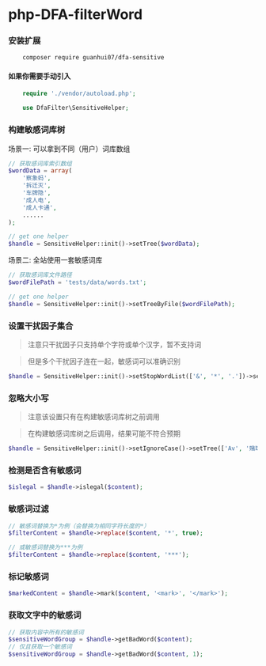 

# php-DFA-filterWord


### 安装扩展 
```
    composer require guanhui07/dfa-sensitive
```

   
#### 如果你需要手动引入
```php
    require './vendor/autoload.php';
    
    use DfaFilter\SensitiveHelper;
```
### 构建敏感词库树

场景一: 可以拿到不同（用户）词库数组
```php
// 获取感词库索引数组
$wordData = array(
    '察象蚂',
    '拆迁灭',
    '车牌隐',
    '成人电',
    '成人卡通',
    ......
);

// get one helper
$handle = SensitiveHelper::init()->setTree($wordData);
```
场景二: 全站使用一套敏感词库
```php
// 获取感词库文件路径
$wordFilePath = 'tests/data/words.txt';

// get one helper
$handle = SensitiveHelper::init()->setTreeByFile($wordFilePath);
```
### 设置干扰因子集合
> 注意只干扰因子只支持单个字符或单个汉字，暂不支持词

> 但是多个干扰因子连在一起，敏感词可以准确识别
```php
$handle = SensitiveHelper::init()->setStopWordList(['&', '*', '.'])->setTreeByFile($wordFilePath);
```
### 忽略大小写
> 注意该设置只有在构建敏感词库树之前调用

> 在构建敏感词库树之后调用，结果可能不符合预期
```php
$handle = SensitiveHelper::init()->setIgnoreCase()->setTree(['Av', '赌球网'])
```
### 检测是否含有敏感词
```php
$islegal = $handle->islegal($content);
```
### 敏感词过滤
```php
// 敏感词替换为*为例（会替换为相同字符长度的*）
$filterContent = $handle->replace($content, '*', true);

// 或敏感词替换为***为例
$filterContent = $handle->replace($content, '***');
``` 
 ### 标记敏感词
```php
$markedContent = $handle->mark($content, '<mark>', '</mark>');
```
### 获取文字中的敏感词
```php
// 获取内容中所有的敏感词
$sensitiveWordGroup = $handle->getBadWord($content);
// 仅且获取一个敏感词
$sensitiveWordGroup = $handle->getBadWord($content, 1);
```


